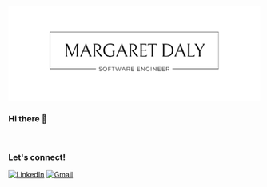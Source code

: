 ![Github Banner](https://github.com/margdaly/margdaly/blob/main/GitHub%20Banner.png)

### Hi there 👋

<br>

<h3>Let's connect!</h3>

[![LinkedIn](https://img.shields.io/badge/linkedin-%230077B5.svg?style=for-the-badge&logo=linkedin&logoColor=white)](https://linkedin.com/in/marg-aret-daly) [![Gmail](https://img.shields.io/badge/Gmail-D14836?style=for-the-badge&logo=gmail&logoColor=white)](mailto:margaret.daly@gmail.com)

<!--
**margdaly/margdaly** is a ✨ _special_ ✨ repository because its `README.md` (this file) appears on your GitHub profile.


<br>

<h3> Skills </h3>

[![Ruby](https://img.shields.io/badge/Ruby-CC342D?style=for-the-badge&logo=ruby&logoColor=white)](https://ruby-lang.org)
[![Ruby on Rails](https://img.shields.io/badge/Ruby_on_Rails-CC0000?style=for-the-badge&logo=ruby-on-rails&logoColor=white)](https://rubyonrails.org/)
![PostgresQL](https://img.shields.io/badge/PostgreSQL-316192?style=for-the-badge&logo=postgresql&logoColor=white)

<br>

<h2>My Stats</h2>

[![GitHub Streak](https://github-readme-streak-stats.herokuapp.com?user=margdaly&theme=nord&date_format=M%20j%5B%2C%20Y%5D&card_width=500)](https://git.io/streak-stats)

Here are some ideas to get you started:

- 🔭 I’m currently working on ...
- 🌱 I’m currently learning ...
- 👯 I’m looking to collaborate on ...
- 🤔 I’m looking for help with ...
- 💬 Ask me about ...
- 📫 How to reach me: ...
- 😄 Pronouns: ...
- ⚡ Fun fact: ...
-->
